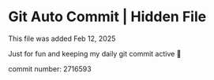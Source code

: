 # Git Auto Commit | Hidden File

This file was added Feb 12, 2025

Just for fun and keeping my daily git commit active 🤪

commit number: 2716593
